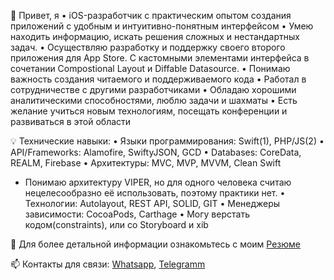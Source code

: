 👋 Привет, я • iOS-разработчик с практическим опытом создания приложений с удобным и интуитивно-понятным интерфейсом
• Умею находить информацию, искать решения сложных и нестандартных задач.
• Осуществляю разработку и поддержку своего второго приложения для App Store. С кастомными элементами интерфейса в сочетании Compostional Layout и Diffable Datasource.
• Понимаю важность создания читаемого и поддерживаемого кода
• Работал в сотрудничестве с другими разработчиками
• Обладаю хорошими аналитическими способностями, люблю задачи и шахматы
• Есть желание учиться новым технологиям, посещать конференции и развиваться в этой области

💡 Технические навыки: 
• Языки программирования: Swift(1), PHP/JS(2)
• API/Frameworks: Alamofire, SwiftyJSON, GCD
• Databases: CoreData, REALM, Firebase
• Архитектуры: MVC, MVP, MVVM, Clean Swift
* Понимаю архитектуру VIPER, но для одного человека считаю нецелесообразно её использовать, поэтому практики нет.
• Технологии: Autolayout, REST API, SOLID, GIT
• Менеджеры зависимости: CocoaPods, Carthage
• Могу верстать кодом(constraints), или со Storyboard и xib

📄 Для более детальной информации ознакомьтесь с моим <a href="https://drive.google.com/file/d/1M2WYJHnAIMXYQDA304YcY87LWC12SHRj/view?usp=sharing" rel="nofollow">Резюме</a>

📫 Контакты для связи: <a href="https://wa.me/79671011019?text=Vacancy%20iOS-Developer" rel="nofollow">Whatsapp</a>, <a href="https://telegram.me/MoTivaTion_4LiFe" rel="nofollow">Telegramm</a>

<!---
exepr0gaming/exepr0gaming is a ✨ special ✨ repository because its `README.md` (this file) appears on your GitHub profile.
You can click the Preview link to take a look at your changes.
--->
